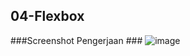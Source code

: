 ## 04-Flexbox ##
###Screenshot Pengerjaan ###
![image](https://user-images.githubusercontent.com/73489643/133629495-cc3c206a-e4b9-4785-bec3-97133abea6a8.png)

